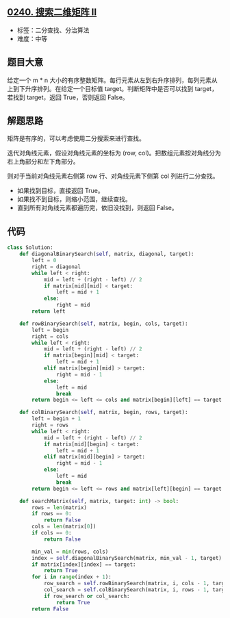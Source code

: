 ## [0240. 搜索二维矩阵 II](https://leetcode-cn.com/problems/search-a-2d-matrix-ii/)

- 标签：二分查找、分治算法
- 难度：中等

## 题目大意

给定一个 m * n 大小的有序整数矩阵。每行元素从左到右升序排列，每列元素从上到下升序排列。在给定一个目标值 target。判断矩阵中是否可以找到 target，若找到 target，返回 True，否则返回 False。

## 解题思路

矩阵是有序的，可以考虑使用二分搜索来进行查找。

迭代对角线元素，假设对角线元素的坐标为 (row, col)。把数组元素按对角线分为右上角部分和左下角部分。

则对于当前对角线元素右侧第 row 行、对角线元素下侧第 col 列进行二分查找。

- 如果找到目标，直接返回 True。
- 如果找不到目标，则缩小范围，继续查找。
- 直到所有对角线元素都遍历完，依旧没找到，则返回 False。

## 代码

```Python
class Solution:
    def diagonalBinarySearch(self, matrix, diagonal, target):
        left = 0
        right = diagonal
        while left < right:
            mid = left + (right - left) // 2
            if matrix[mid][mid] < target:
                left = mid + 1
            else:
                right = mid
        return left

    def rowBinarySearch(self, matrix, begin, cols, target):
        left = begin
        right = cols
        while left < right:
            mid = left + (right - left) // 2
            if matrix[begin][mid] < target:
                left = mid + 1
            elif matrix[begin][mid] > target:
                right = mid - 1
            else:
                left = mid
                break
        return begin <= left <= cols and matrix[begin][left] == target

    def colBinarySearch(self, matrix, begin, rows, target):
        left = begin + 1
        right = rows
        while left < right:
            mid = left + (right - left) // 2
            if matrix[mid][begin] < target:
                left = mid + 1
            elif matrix[mid][begin] > target:
                right = mid - 1
            else:
                left = mid
                break
        return begin <= left <= rows and matrix[left][begin] == target

    def searchMatrix(self, matrix, target: int) -> bool:
        rows = len(matrix)
        if rows == 0:
            return False
        cols = len(matrix[0])
        if cols == 0:
            return False

        min_val = min(rows, cols)
        index = self.diagonalBinarySearch(matrix, min_val - 1, target)
        if matrix[index][index] == target:
            return True
        for i in range(index + 1):
            row_search = self.rowBinarySearch(matrix, i, cols - 1, target)
            col_search = self.colBinarySearch(matrix, i, rows - 1, target)
            if row_search or col_search:
                return True
        return False
```

